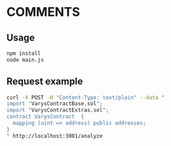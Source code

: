 # COMMENTS

## Usage

```bash
npm install
node main.js
```

## Request example

```bash
curl -X POST -H "Content-Type: text/plain" --data "
import "VarysContractBase.sol";
import "VarysContractExtras.sol";
contract VarysContract  {
  mapping (uint => address) public addresses;
}
" http://localhost:3001/analyze
```
